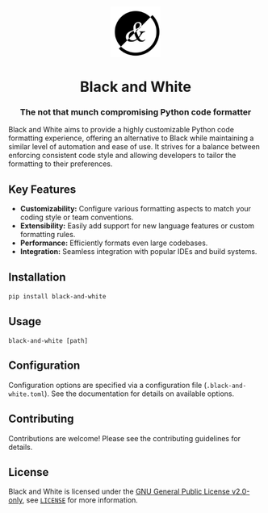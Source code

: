 <div align="center">
	<img src="./logo.svg" alt="Black and White logo" width="100">
	<h1>Black and White</h1>
	<h3>The not that munch compromising Python code formatter</h3>
</div>

Black and White aims to provide a highly customizable Python code formatting
experience, offering an alternative to Black while maintaining a similar level
of automation and ease of use.  It strives for a balance between enforcing
consistent code style and allowing developers to tailor the formatting to their preferences.

## Key Features

* **Customizability:**  Configure various formatting aspects to match your coding
  style or team conventions.
* **Extensibility:** Easily add support for new language features or custom
  formatting rules.
* **Performance:**  Efficiently formats even large codebases.
* **Integration:** Seamless integration with popular IDEs and build systems.

## Installation

```shell
pip install black-and-white
```

## Usage

```shell
black-and-white [path]
```

## Configuration

Configuration options are specified via a configuration file (`.black-and-white.toml`).
See the documentation for details on available options.

## Contributing

Contributions are welcome! Please see the contributing guidelines for details.

## License

Black and White is licensed under the [GNU General Public License v2.0-only](https://www.gnu.org/licenses/gpl-2.0),
see [`LICENSE`](./LICENSE) for more information.
